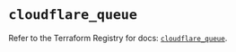 # `cloudflare_queue`

Refer to the Terraform Registry for docs: [`cloudflare_queue`](https://registry.terraform.io/providers/cloudflare/cloudflare/4.3.0/docs/resources/queue).
